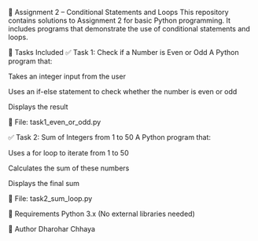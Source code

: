 📘 Assignment 2 – Conditional Statements and Loops
This repository contains solutions to Assignment 2 for basic Python programming. It includes programs that demonstrate the use of conditional statements and loops.

📝 Tasks Included
✅ Task 1: Check if a Number is Even or Odd
A Python program that:

Takes an integer input from the user

Uses an if-else statement to check whether the number is even or odd

Displays the result

📂 File: task1_even_or_odd.py

✅ Task 2: Sum of Integers from 1 to 50
A Python program that:

Uses a for loop to iterate from 1 to 50

Calculates the sum of these numbers

Displays the final sum

📂 File: task2_sum_loop.py

🔧 Requirements
Python 3.x (No external libraries needed)

📌 Author
Dharohar Chhaya
